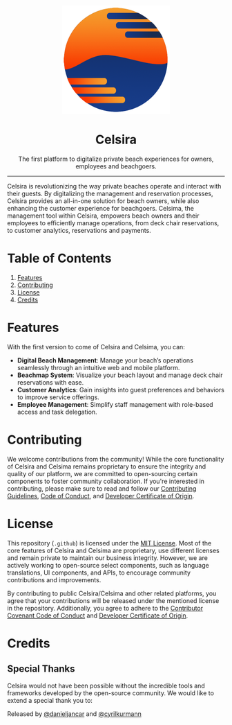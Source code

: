 <div align="center">
    <img src="../assets/logo-icon-medium-gradient.png" width="250" height="250" alt="Celsira Logo">
    <h1>Celsira</h1>
    <p>The first platform to digitalize private beach experiences for owners, employees and beachgoers.</p>
</div>

<div align="center">
</div>

---

Celsira is revolutionizing the way private beaches operate and interact with their guests. By digitalizing the
management and reservation processes, Celsira provides an all-in-one solution for beach owners, while also enhancing the
customer experience for beachgoers. Celsima, the management tool within Celsira, empowers beach owners and their
employees to efficiently manage operations, from deck chair reservations, to customer analytics, reservations and payments.

# Table of Contents

1. [Features](#features)
2. [Contributing](#contributing)
3. [License](#license)
4. [Credits](#credits)

# Features

With the first version to come of Celsira and Celsima, you can:

- **Digital Beach Management**: Manage your beach’s operations seamlessly through an intuitive web and mobile platform.
- **Beachmap System**: Visualize your beach layout and manage deck chair reservations with ease.
- **Customer Analytics**: Gain insights into guest preferences and behaviors to improve service offerings.
- **Employee Management**: Simplify staff management with role-based access and task delegation.

# Contributing

We welcome contributions from the community! While the core functionality of Celsira and Celsima remains proprietary to
ensure the integrity and quality of our platform, we are committed to open-sourcing certain components to foster
community collaboration. If you're interested in contributing, please make sure to read and follow
our [Contributing Guidelines](../CONTRIBUTING.md), [Code of Conduct](../CODE_OF_CONDUCT.md),
and [Developer Certificate of Origin](../DCO.md).

# License

This repository (`.github`) is licensed under the [MIT License](../LICENSE). Most of the core features of Celsira and Celsima are
proprietary, use different licenses and remain private to maintain our business integrity. However, we are actively working to open-source
select components, such as language translations, UI components, and APIs, to encourage community contributions and
improvements.

By contributing to public Celsira/Celsima and other related platforms, you agree that your contributions will be released under the mentioned license in the repository.
Additionally, you agree to adhere to the [Contributor Covenant Code of Conduct](.github/CODE_OF_CONDUCT.md)
and [Developer Certificate of Origin](.github/DCO.md).

# Credits

## Special Thanks

Celsira would not have been possible without the incredible tools and frameworks developed by the open-source community.
We would like to extend a special thank you to:



Released by [@danieljancar](https://github.com/danieljancar) and [@cyrilkurmann](https://github.com/Gr1ll)

